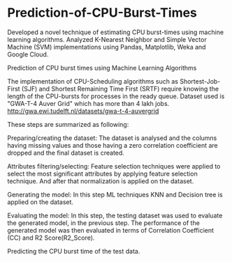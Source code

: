 # Prediction-of-CPU-Burst-Times
Developed a novel technique of estimating CPU burst-times using machine learning algorithms. Analyzed K-Nearest Neighbor and Simple Vector Machine (SVM) implementations using Pandas, Matplotlib, Weka and Google Cloud.

Prediction of CPU burst times using Machine Learning Algorithms

The implementation of CPU-Scheduling algorithms such as Shortest-Job-First (SJF) and Shortest Remaining Time First (SRTF) require knowing the length of the CPU-bursts for processes in the ready queue. Dataset used is "GWA-T-4 Auver Grid" which has more than 4 lakh jobs. http://gwa.ewi.tudelft.nl/datasets/gwa-t-4-auvergrid

These steps are summarized as following:

Preparing/creating the dataset: The dataset is analysed and the columns having missing values and those having a zero correlation coefficient are dropped and the final dataset is created.

Attributes filtering/selecting: Feature selection techniques were applied to select the most significant attributes by applying feature selection technique. And after that normalization is applied on the dataset.

Generating the model: In this step ML techniques KNN and Decision tree is applied on the dataset.

Evaluating the model: In this step, the testing dataset was used to evaluate the generated model, in the previous step. The performance of the generated model was then evaluated in terms of Correlation Coefficient (CC) and R2 Score(R2_Score).

Predicting the CPU burst time of the test data.


